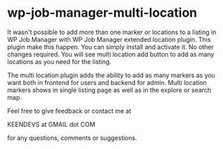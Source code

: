 # wp-job-manager-multi-location
It wasn't possible to add more than one marker or locations to a listing in WP Job Manager with WP Job Manager extended location plugin. This plugin make this happen. You can simply install and activate it. No other changes required. You will see multi location add button to add as many locations as you need for the listing. 

The multi location plugin adds the ability to add as many markers as you want both in frontend for users and backend for admin. Multi location markers shows in single listing page as well as in the explore or search map. 

Feel free to give feedback or contact me at 

KEENDEVS at GMAIL dot COM

for any questions, comments or suggestions. 